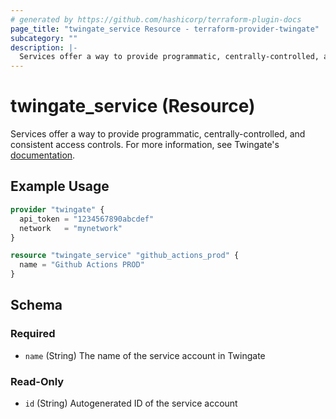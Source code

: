 ```yaml
---
# generated by https://github.com/hashicorp/terraform-plugin-docs
page_title: "twingate_service Resource - terraform-provider-twingate"
subcategory: ""
description: |-
  Services offer a way to provide programmatic, centrally-controlled, and consistent access controls. For more information, see Twingate's documentation https://www.twingate.com/docs/services.
---
```


# twingate_service (Resource)

Services offer a way to provide programmatic, centrally-controlled, and consistent access controls. For more information, see Twingate's [documentation](https://www.twingate.com/docs/services).

## Example Usage

```terraform
provider "twingate" {
  api_token = "1234567890abcdef"
  network   = "mynetwork"
}

resource "twingate_service" "github_actions_prod" {
  name = "Github Actions PROD"
}
```

<!-- schema generated by tfplugindocs -->
## Schema

### Required

- `name` (String) The name of the service account in Twingate

### Read-Only

- `id` (String) Autogenerated ID of the service account


